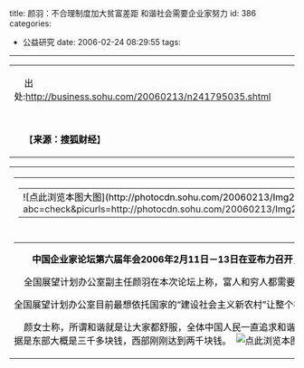title: 颜羽：不合理制度加大贫富差距 和谐社会需要企业家努力
id: 386
categories:
  - 公益研究
date: 2006-02-24 08:29:55
tags:
---

<div id="msgcns!9697D6160EFEBC17!594" class="bvMsg"><div>
<table cellspacing="0" cellpadding="0" width="560" border="0">
<tbody>
<tr>
<td style="text-indent:18px;">

<font color="#000000">出处:http://business.sohu.com/20060213/n241795035.shtml</font>

<font color="#000000"></font> 

<font color="#000000">【**来源：搜狐财经**】 </font>
</td></tr></tbody></table>
<table cellspacing="0" cellpadding="0" width="560" border="0">
<tbody>
<tr>
<td>
<table cellspacing="0" cellpadding="0" align="center" border="0">
<tbody>
<tr>
<td align="middle">
<table cellspacing="0" cellpadding="0" border="0">
<tbody>
<tr>
<td><font color="#000000">![点此浏览本图大图](http://photocdn.sohu.com/20060213/Img241795338.jpg) </font>[<font color="#000000"></font>](http://post.pic.sohu.com/view/picrecommend.do?abc=check&amp;picurls=http://photocdn.sohu.com/20060213/Img241795338.jpg&amp;topicSubject=%D1%D5%D3%F0%A3%BA%B2%BB%BA%CF%C0%ED%D6%C6%B6%C8%BC%D3%B4%F3%C6%B6%B8%BB%B2%EE%BE%E0+%BA%CD%D0%B3%C9%E7%BB%E1%D0%E8%D2%AA%C6%F3%D2%B5%BC%D2%C5%AC%C1%A6&amp;domainName=business.sohu.com&amp;keyWord=%CF%D6%B3%A1%B1%A8%B5%C0;%D6%D0%B9%FA%C6%F3%D2%B5%BC%D2%C2%DB%CC%B3%B5%DA%C1%F9%BD%EC%C4%EA%BB%E1;%B9%FA%C4%DA%B2%C6%BE%AD&amp;sourcePageUrl=http://business.sohu.com/20060213/n241795035.shtml&amp;media=%CB%D1%BA%FC%B2%C6%BE%AD&amp;author=)</td></tr></tbody></table>
[<font color="#000000"><u>中国企业家论坛第六届年会嘉宾颜羽</u></font>](http://photocdn.sohu.com/20060213/Img241795338.jpg)
</td></tr></tbody></table>

**<font color="#000000">　　中国企业家论坛第六届年会2006年2月11日－13日在亚布力召开，本届年会主题为“创新·发展·和谐”，年会汇聚了中国最活跃商界领袖，针对业界最新潮流的观点进行深入探讨，是商界精英和思想领袖交流的平台。搜狐<span>[<u><font color="#800080">财经</font></u>](http://business.sohu.com/)</span></font><font color="#000000">频道对整个论坛提供全程独家图文、视频报道，以下是搜狐财经从黑龙江亚布力发回的报道。</font>**
<font color="#000000"> </font>

<font color="#000000">    全国展望计划办公室副主任颜羽在本次论坛上称，富人和穷人都需要共享和谐，目前一些不合理的制度起步到和谐的作用，反而加大了社会的贫富差距。 

全国展望计划办公室目前最想依托国家的“建设社会主义新农村”让整个社会经济发展，同时和谐社会的建设更需要众多企业家的努力！</font>

<font color="#000000">    颜女士称，所谓和谐就是让大家都舒服，全体中国人民一直追求和谐，追求和谐就是让所有的人都舒服。但现在社会上哪样一些人群不舒服？可能有两类人群不舒服，一些最富的人和最穷的人，最穷的人一定是不舒服的，但是最富的人在这个社会上未必舒服。他的不舒服在于有一部分舒服是富裕带给他的责任，这是他应该得的，但是这个责任本身不舒服还带给他一些快乐。还有一些不舒服是社会给予他的不公。富人的不舒服在于社会对他们不公的评价或者一些概念。不舒服产生的原因是什么？张维迎教授当时拿了很多数据说话，那些数据有一些是可以用的，但是还有一些数据张教授没有说，基尼系数04年是0.47，已经到一个临界线了。另外一个数据收入水平的差距大概是3.3：1，城市里面收入是3.3的话，农村里面的收入是1，农民的人均收入大概2004年的数据是东部大概是三千多块钱，西部刚刚达到两千块钱。
 ![点此浏览本图大图](http://www.sohoxiaobao.com/chinese/bbs/uploadfile/_2006/20060214-185058_82648.jpg)
   谈到财政收入对于社会分配公平性的影响，其实很大程度上是由于经济发展水平造成的，按绝对数来讲，颜女士称西部的财富收入并不比东部少。这些不重要，重要的是差异背后产生的东西，好多制度是不利缩小差距，反而是扩大差距，最主要的就是张教授讲的核心价值观这一块。全社会人的一种价值取向其实决定了这个社会是往和谐的方向走还是往不和谐的方向走。</font>
</td></tr></tbody></table></div></div>